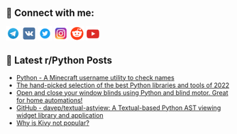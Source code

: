 ## 🔎 Connect with me:
[<img src="https://github.com/bullbesh/bullbesh/blob/main/images/Telegram.png" width="32" height="32" />](https://t.me/bullbesh)
[<img src="https://github.com/bullbesh/bullbesh/blob/main/images/VK.png" width="32" height="32" />](https://vk.com/bullbesh)
[<img src="https://github.com/bullbesh/bullbesh/blob/main/images/Twitter.png" width="32" height="32" />](https://twitter.com/bullbesh1)
[<img src="https://github.com/bullbesh/bullbesh/blob/main/images/Instagram.png" width="32" height="32" />](https://www.instagram.com/bullbesh)
[<img src="https://github.com/bullbesh/bullbesh/blob/main/images/Reddit.png" width="32" height="32" />](https://www.reddit.com/user/bullbesh)
[<img src="https://github.com/bullbesh/bullbesh/blob/main/images/YouTube.png" width="32" height="32" />](https://www.youtube.com/channel/UCtfjRs6uzgq5mfm8S06WTcg)

## 📕 Latest r/Python Posts
<!-- BLOG-POST-LIST:START -->
- [Python - A Minecraft username utility to check names](https://www.reddit.com/r/Python/comments/zvz5c3/python_a_minecraft_username_utility_to_check_names/)
- [The hand-picked selection of the best Python libraries and tools of 2022](https://www.reddit.com/r/Python/comments/zvxb2x/the_handpicked_selection_of_the_best_python/)
- [Open and close your window blinds using Python and blind motor. Great for home automations!](https://www.reddit.com/r/Python/comments/zvx2su/open_and_close_your_window_blinds_using_python/)
- [GitHub - davep/textual-astview: A Textual-based Python AST viewing widget library and application](https://www.reddit.com/r/Python/comments/zvwmb2/github_daveptextualastview_a_textualbased_python/)
- [Why is Kivy not popular?](https://www.reddit.com/r/Python/comments/zvvt33/why_is_kivy_not_popular/)
<!-- BLOG-POST-LIST:END -->
